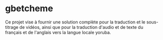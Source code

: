 # gbetcheme
Ce projet vise à fournir une solution complète pour la traduction et le sous-titrage de vidéos, ainsi que pour la traduction d'audio et de texte du français et de l'anglais vers la langue locale yoruba. 

